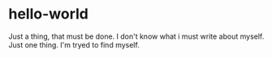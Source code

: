# hello-world
Just a thing, that must be done.
I don't know what i must write about myself. Just one thing. I'm tryed to find myself.
